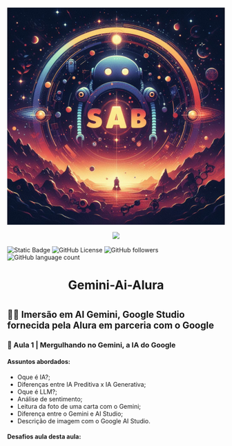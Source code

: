 <!--
<p align="center">
<img loading="lazy" src="https://github.com/13omfim/Gemini-AI-Alura/assets/169212815/e1903626-9e4e-472c-9dac-fa1da0d384d6"/>
</p>
-->

![google](/assets/images/sab.jpeg)

<!-- Abaixo, modelos sem alinhamento
![gemini](https://github.com/13omfim/Gemini-AI-Alura/assets/169212815/e1903626-9e4e-472c-9dac-fa1da0d384d6)
-->

<p align="center">
<img loading="lazy" src="https://img.shields.io/badge/Status-Em%20Constru%C3%A7%C3%A3o-orange"/>
</p>

<!-- Abaixo, modelos sem alinhamento 
![Static Badge](https://img.shields.io/badge/Status-Em%20Constru%C3%A7%C3%A3o-orange)
-->

![Static Badge](https://img.shields.io/badge/Prompt-Script-blue?logo=googlegemini) ![GitHub License](https://img.shields.io/github/license/mashape/apistatus?logo=github) ![GitHub followers](https://img.shields.io/github/followers/13omfim?style=social) ![GitHub language count](https://img.shields.io/github/languages/count/13omfim/Gemini-AI-Alura)

<!-- Inicio do Cabeçalho -->
# <h1 align="center">Gemini-Ai-Alura<h1>
<!-- Selecione todo o texto Abaixo "Imersão..." e Segure "ctrl"+ "enter" que cria linha abaixo "Gemini-Ai-Alura" que fica acima -->
## 👩‍💻 Imersão em AI Gemini, Google Studio fornecida pela Alura em parceria com o Google

### 📖 Aula 1 | Mergulhando no Gemini, a IA do Google
#### Assuntos abordados:
* Oque é IA?;
* Diferenças entre IA Preditiva x IA Generativa;
* Oque é LLM?;
* Análise de sentimento;
* Leitura da foto de uma carta com o Gemini;
* Diferença entre o Gemini e AI Studio;
* Descrição de imagem com o Google AI Studio.

#### Desafios aula desta aula:
<!-- Abaixo, cria uma caixa sobressalente para destacar o texto
```
```
Fim -->